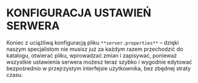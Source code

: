 # KONFIGURACJA USTAWIEŃ SERWERA
Koniec z uciążliwą konfiguracją pliku ```**server.properties**``` – dzięki naszym specjalistom nie musisz już za każdym razem przechodzić do katalogu, otwierać pliku, wprowadzać zmian i zapisywać, ponieważ wszystkie ustawienia serwera możesz teraz szybko i wygodnie edytować bezpośrednio w przejrzystym interfejsie użytkownika, bez zbędnej straty czasu.
